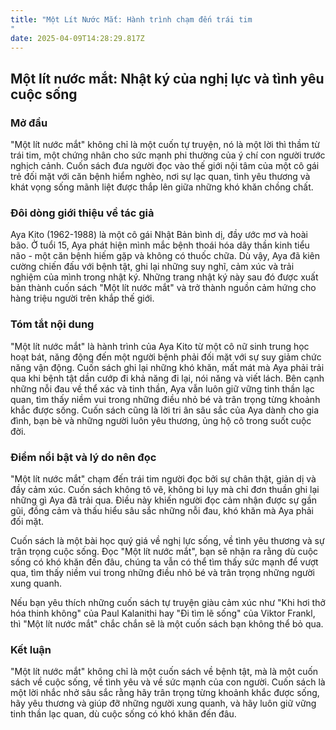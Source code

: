 ```yaml
---
title: "Một Lít Nước Mắt: Hành trình chạm đến trái tim
"
date: 2025-04-09T14:28:29.817Z
---
```


## Một lít nước mắt: Nhật ký của nghị lực và tình yêu cuộc sống

### Mở đầu

"Một lít nước mắt" không chỉ là một cuốn tự truyện, nó là một lời thì thầm từ trái tim, một chứng nhân cho sức mạnh phi thường của ý chí con người trước nghịch cảnh. Cuốn sách đưa người đọc vào thế giới nội tâm của một cô gái trẻ đối mặt với căn bệnh hiểm nghèo, nơi sự lạc quan, tình yêu thương và khát vọng sống mãnh liệt được thắp lên giữa những khó khăn chồng chất.

### Đôi dòng giới thiệu về tác giả

Aya Kito (1962-1988) là một cô gái Nhật Bản bình dị, đầy ước mơ và hoài bão. Ở tuổi 15, Aya phát hiện mình mắc bệnh thoái hóa dây thần kinh tiểu não - một căn bệnh hiếm gặp và không có thuốc chữa. Dù vậy, Aya đã kiên cường chiến đấu với bệnh tật, ghi lại những suy nghĩ, cảm xúc và trải nghiệm của mình trong nhật ký. Những trang nhật ký này sau đó được xuất bản thành cuốn sách "Một lít nước mắt" và trở thành nguồn cảm hứng cho hàng triệu người trên khắp thế giới.

### Tóm tắt nội dung

"Một lít nước mắt" là hành trình của Aya Kito từ một cô nữ sinh trung học hoạt bát, năng động đến một người bệnh phải đối mặt với sự suy giảm chức năng vận động. Cuốn sách ghi lại những khó khăn, mất mát mà Aya phải trải qua khi bệnh tật dần cướp đi khả năng đi lại, nói năng và viết lách. Bên cạnh những nỗi đau về thể xác và tinh thần, Aya vẫn luôn giữ vững tinh thần lạc quan, tìm thấy niềm vui trong những điều nhỏ bé và trân trọng từng khoảnh khắc được sống. Cuốn sách cũng là lời tri ân sâu sắc của Aya dành cho gia đình, bạn bè và những người luôn yêu thương, ủng hộ cô trong suốt cuộc đời.

### Điểm nổi bật và lý do nên đọc

"Một lít nước mắt" chạm đến trái tim người đọc bởi sự chân thật, giản dị và đầy cảm xúc. Cuốn sách không tô vẽ, không bi lụy mà chỉ đơn thuần ghi lại những gì Aya đã trải qua. Điều này khiến người đọc cảm nhận được sự gần gũi, đồng cảm và thấu hiểu sâu sắc những nỗi đau, khó khăn mà Aya phải đối mặt.

Cuốn sách là một bài học quý giá về nghị lực sống, về tình yêu thương và sự trân trọng cuộc sống. Đọc "Một lít nước mắt", bạn sẽ nhận ra rằng dù cuộc sống có khó khăn đến đâu, chúng ta vẫn có thể tìm thấy sức mạnh để vượt qua, tìm thấy niềm vui trong những điều nhỏ bé và trân trọng những người xung quanh.

Nếu bạn yêu thích những cuốn sách tự truyện giàu cảm xúc như "Khi hơi thở hóa thinh không" của Paul Kalanithi hay "Đi tìm lẽ sống" của Viktor Frankl, thì "Một lít nước mắt" chắc chắn sẽ là một cuốn sách bạn không thể bỏ qua.

### Kết luận

"Một lít nước mắt" không chỉ là một cuốn sách về bệnh tật, mà là một cuốn sách về cuộc sống, về tình yêu và về sức mạnh của con người. Cuốn sách là một lời nhắc nhở sâu sắc rằng hãy trân trọng từng khoảnh khắc được sống, hãy yêu thương và giúp đỡ những người xung quanh, và hãy luôn giữ vững tinh thần lạc quan, dù cuộc sống có khó khăn đến đâu.
